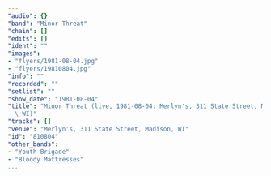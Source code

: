 ```yaml
---
"audio": {}
"band": "Minor Threat"
"chain": []
"edits": []
"ident": ""
"images":
- "flyers/1981-08-04.jpg"
- "flyers/19810804.jpg"
"info": ""
"recorded": ""
"setlist": ""
"show_date": "1981-08-04"
"title": "Minor Threat (live, 1981-08-04: Merlyn's, 311 State Street, Madison,\
  \ WI)"
"tracks": []
"venue": "Merlyn's, 311 State Street, Madison, WI"
"id": "810804"
"other_bands":
- "Youth Brigade"
- "Bloody Mattresses"
...
```

